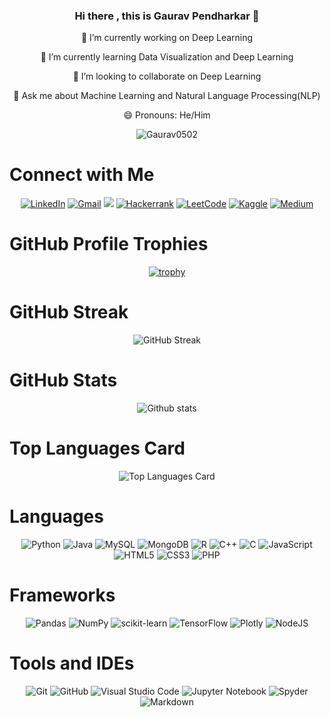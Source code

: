 <div align="center">

### Hi there , this is Gaurav Pendharkar 👋
  
<!--
**Gaurav0502/Gaurav0502** is a ✨ _special_ ✨ repository because its `README.md` (this file) appears on your GitHub profile.

Here are some ideas to get you started:
🤔 I’m looking for help with ...
-->

🔭 I’m currently working on Deep Learning

🌱 I’m currently learning Data Visualization and Deep Learning

👯 I’m looking to collaborate on Deep Learning

💬 Ask me about Machine Learning and Natural Language Processing(NLP)

😄 Pronouns: He/Him

<img src="https://komarev.com/ghpvc/?username=Gaurav0502&label=Profile%20views&color=0e75b6&style=flat" alt="Gaurav0502" />
 
 </div>

# Connect with Me
<div align="center">

 <a href="https://www.linkedin.com/in/gaurav-pendharkar-4048431ba/">![LinkedIn](https://img.shields.io/badge/linkedin-%230077B5.svg?style=for-the-badge&logo=linkedin&logoColor=white)</a>
 <a href="mailto:mitugaurav15@gmail.com">![Gmail](https://img.shields.io/badge/Gmail-D14836?style=for-the-badge&logo=gmail&logoColor=white)</a>
 <img src="https://img.shields.io/badge/Discord-5865F2?style=for-the-badge&logo=discord&logoColor=white">
 <a href="https://www.hackerrank.com/mitugaurav15">![Hackerrank](https://img.shields.io/badge/-Hackerrank-2EC866?style=for-the-badge&logo=HackerRank&logoColor=white)</a>
 <a href="https://leetcode.com/Gaurav_Pendharkar/">![LeetCode](https://img.shields.io/badge/LeetCode-000000?style=for-the-badge&logo=LeetCode&logoColor=#d16c06)</a>
 <a href="https://www.kaggle.com/gauravpendharkar">![Kaggle](https://img.shields.io/badge/Kaggle-035a7d?style=for-the-badge&logo=kaggle&logoColor=white)</a>
 <a href="https://medium.com/@mitugaurav15">![Medium](https://img.shields.io/badge/Medium-12100E?style=for-the-badge&logo=medium&logoColor=white)</a>
  
</div>

# GitHub Profile Trophies
<div align="center">

[![trophy](https://github-profile-trophy.vercel.app/?username=Gaurav0502&column=4&margin-w=10&margin-h=10)](https://github.com/Gaurav0502/github-profile-trophy)

 </div>
 
# GitHub Streak
<div align="center">
  
![GitHub Streak](https://github-readme-streak-stats.herokuapp.com/?user=Gaurav0502)

</div>

# GitHub Stats
<div align="center">
  
![Github stats](https://github-readme-stats.vercel.app/api?username=Gaurav0502&theme=highcontrast&show_icons=true&count_private=true)

</div>

# Top Languages Card
<div align="center">
  
![Top Languages Card](https://github-readme-stats-sigma-five.vercel.app/api/top-langs/?username=Gaurav0502&layout=compact&langs_count=10)

</div>

# Languages
<div align="center">

![Python](https://img.shields.io/badge/python-3670A0?style=for-the-badge&logo=python&logoColor=ffdd54)
![Java](https://img.shields.io/badge/java-%23ED8B00.svg?style=for-the-badge&logo=java&logoColor=white)
![MySQL](https://img.shields.io/badge/mysql-%2300f.svg?style=for-the-badge&logo=mysql&logoColor=white)
![MongoDB](https://img.shields.io/badge/MongoDB-%234ea94b.svg?style=for-the-badge&logo=mongodb&logoColor=white)
![R](https://img.shields.io/badge/r-%23276DC3.svg?style=for-the-badge&logo=r&logoColor=white)
![C++](https://img.shields.io/badge/c++-%2300599C.svg?style=for-the-badge&logo=c%2B%2B&logoColor=white)
![C](https://img.shields.io/badge/c-%2300599C.svg?style=for-the-badge&logo=c&logoColor=white)
![JavaScript](https://img.shields.io/badge/javascript-%23323330.svg?style=for-the-badge&logo=javascript&logoColor=%23F7DF1E)
![HTML5](https://img.shields.io/badge/html5-%23E34F26.svg?style=for-the-badge&logo=html5&logoColor=white)
![CSS3](https://img.shields.io/badge/css3-%231572B6.svg?style=for-the-badge&logo=css3&logoColor=white)
![PHP](https://img.shields.io/badge/php-%23777BB4.svg?style=for-the-badge&logo=php&logoColor=white)

 </div>
 
# Frameworks
<div align="center">

![Pandas](https://img.shields.io/badge/pandas-%23150458.svg?style=for-the-badge&logo=pandas&logoColor=white)
![NumPy](https://img.shields.io/badge/numpy-%23013243.svg?style=for-the-badge&logo=numpy&logoColor=white)
![scikit-learn](https://img.shields.io/badge/scikit--learn-%23F7931E.svg?style=for-the-badge&logo=scikit-learn&logoColor=white)
![TensorFlow](https://img.shields.io/badge/TensorFlow-%23FF6F00.svg?style=for-the-badge&logo=TensorFlow&logoColor=white)
![Plotly](https://img.shields.io/badge/Plotly-%233F4F75.svg?style=for-the-badge&logo=plotly&logoColor=white)
![NodeJS](https://img.shields.io/badge/node.js-6DA55F?style=for-the-badge&logo=node.js&logoColor=white)

</div>

# Tools and IDEs
<div align="center">
     
![Git](https://img.shields.io/badge/git-%23F05033.svg?style=for-the-badge&logo=git&logoColor=white)
![GitHub](https://img.shields.io/badge/github-%23121011.svg?style=for-the-badge&logo=github&logoColor=white)
![Visual Studio Code](https://img.shields.io/badge/Visual%20Studio%20Code-0078d7.svg?style=for-the-badge&logo=visual-studio-code&logoColor=white)
![Jupyter Notebook](https://img.shields.io/badge/jupyter-%23FA0F00.svg?style=for-the-badge&logo=jupyter&logoColor=white)
![Spyder](https://img.shields.io/badge/Spyder-838485?style=for-the-badge&logo=spyder%20ide&logoColor=maroon)
![Markdown](https://img.shields.io/badge/markdown-%23000000.svg?style=for-the-badge&logo=markdown&logoColor=white)

</div>
